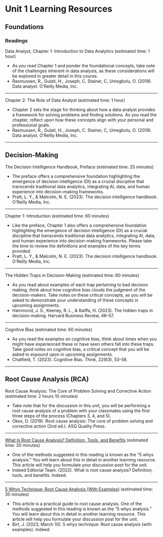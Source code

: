 # Unit 1 Learning Resources

## Foundations
### Readings
Data Analyst, Chapter 1: Introduction to Data Analytics (estimated time: 1 hour)

- As you read Chapter 1 and ponder the foundational concepts, take note of the challenges inherent in data analysis, as these considerations will be explored in greater detail in this course.
- Rasmussen, R., Gulati, H., Joseph, C. Stainer, C, Umegbolu, O. (2019). Data analyst. O’Reilly Media, Inc.

---

Chapter 2: The Role of Data Analyst (estimated time: 1 hour)

- Chapter 2 sets the stage for thinking about how a data analyst provides a framework for solving problems and finding solutions. As you read the chapter, reflect upon how these concepts align with your personal and professional goals.
- Rasmussen, R., Gulati, H., Joseph, C. Stainer, C, Umegbolu, O. (2019). Data analyst. O’Reilly Media, Inc.

---

## Decision-Making
The Decision Intelligence Handbook, Preface (estimated time: 25 minutes)

- The preface offers a comprehensive foundation highlighting the emergence of decision intelligence (DI) as a crucial discipline that transcends traditional data analytics, integrating AI, data, and human experience into decision-making frameworks.
- Pratt, L. Y., & Malcolm, N. E. (2023). The decision intelligence handbook. O’Reilly Media, Inc.

---

Chapter 1: Introduction (estimated time: 60 minutes)

- Like the preface, Chapter 1 also offers a comprehensive foundation highlighting the emergence of decision intelligence (DI) as a crucial discipline that transcends traditional data analytics, integrating AI, data, and human experience into decision-making frameworks. Please take the time to review the definitions and examples of the key terms provided.
- Pratt, L. Y., & Malcolm, N. E. (2023). The decision intelligence handbook. O’Reilly Media, Inc.

---

The Hidden Traps in Decision-Making (estimated time: 60 minutes)

- As you read about examples of each trap pertaining to bad decision making, think about how cognitive bias clouds the judgment of the decision-makers. Take notes on these critical concepts, as you will be asked to demonstrate your understanding of these concepts in upcoming assignments.
- Hammond, J. S., Keeney, R. L., & Raiffa, H. (2023). The hidden traps in decision-making. Harvard Business Review, 48–57.

---

Cognitive Bias (estimated time: 60 minutes)

- As you read the examples on cognitive bias, think about times when you might have experienced these or have seen others fall into these traps. Take good notes on cognitive bias, a critical concept that you will be asked to expound upon in upcoming assignments.
- Chatfield, T. (2023). Cognitive Bias. _Think_, 22(63), 53-58.

---

## Root Cause Analysis (RCA)

Root Cause Analysis: The Core of Problem Solving and Corrective Action (estimated time: 2 hours 10 minutes)

- Take note that for the discussion in this unit, you will be performing a root cause analysis of a problem with your classmates using the first three steps of the process (Chapters 3, 4, and 5).
- Okes, D. (2019). Root cause analysis: The core of problem solving and corrective action (2nd ed.). ASQ Quality Press.

---

[What Is Root Cause Analysis? Definition, Tools, and Benefits](https://www.indeed.com/career-advice/career-development/root-cause-analysis) (estimated time: 30 minutes)

- One of the methods suggested in this reading is known as the “5 whys analysis.” You will learn about this in detail in another learning resource. This article will help you formulate your discussion post for the unit.
- Indeed Editorial Team. (2022). What is root cause analysis? Definition, tools, and benefits. Indeed.

---

[5 Whys Technique: Root Cause Analysis (With Examples)](https://www.indeed.com/career-advice/career-development/5-whys-example) (estimated time: 30 minutes)

- This article is a practical guide to root cause analysis. One of the methods suggested in this reading is known as the “5 whys analysis.” You will learn about this in detail in another learning resource. This article will help you formulate your discussion post for the unit.
- Birt, J. (2023, March 10). 5 whys technique: Root cause analysis (with examples). Indeed.
